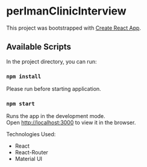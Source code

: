 # perlmanClinicInterview

This project was bootstrapped with [Create React App](https://github.com/facebook/create-react-app).

## Available Scripts

In the project directory, you can run:
### `npm install`

Please run before starting application.

### `npm start`

Runs the app in the development mode.<br />
Open [http://localhost:3000](http://localhost:3000) to view it in the browser.

Technologies Used: 
- React
- React-Router
- Material UI
